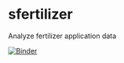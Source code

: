 # sfertilizer

Analyze fertilizer application data

[![Binder](https://mybinder.org/badge_logo.svg)](https://mybinder.org/v2/gh/matt-long/sfertilizer/master?urlpath=lab)
